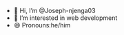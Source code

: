 - 👋 Hi, I’m @Joseph-njenga03
- 👀 I’m interested in web development
- 😄 Pronouns:he/him


<!---
Joseph-njenga03/Joseph-njenga03 is a ✨ special ✨ repository because its `README.md` (this file) appears on your GitHub profile.
You can click the Preview link to take a look at your changes.
--->
